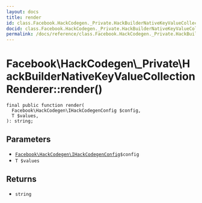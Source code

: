 ```yaml
---
layout: docs
title: render
id: class.Facebook.HackCodegen._Private.HackBuilderNativeKeyValueCollectionRenderer.render
docid: class.Facebook.HackCodegen._Private.HackBuilderNativeKeyValueCollectionRenderer.render
permalink: /docs/reference/class.Facebook.HackCodegen._Private.HackBuilderNativeKeyValueCollectionRenderer.render.md
---
```

# Facebook\\HackCodegen\\_Private\\HackBuilderNativeKeyValueCollectionRenderer::render()




``` Hack
final public function render(
  Facebook\HackCodegen\IHackCodegenConfig $config,
  T $values,
): string;
```




## Parameters




- [` Facebook\HackCodegen\IHackCodegenConfig `](<interface.Facebook.HackCodegen.IHackCodegenConfig.md>)`` $config ``
- ` T $values `




## Returns




+ ` string `